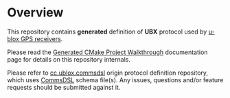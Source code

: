 # Overview
This repository contains **generated** definition of 
**UBX** protocol used by [u-blox GPS receivers](https://www.u-blox.com/en/position-time). 

Please read the
[Generated CMake Project Walkthrough](https://github.com/commschamp/commsdsl/blob/master/doc/GeneratedProjectWalkthrough.md)
documentation page for details on this repository internals.

Please refer to [cc.ublox.commsdsl](https://github.com/commschamp/cc.ublox.commsdsl)
origin protocol definition repository, which uses
[CommsDSL](https://github.com/commschamp/CommsDSL-Specification) schema 
file(s). Any issues, questions and/or feature requests
should be submitted against it.
